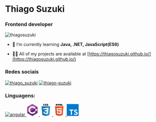 <h1>Thiago Suzuki</h1>
<h3>Frontend developer</h3>

<p align="left"> <img src="https://komarev.com/ghpvc/?username=thiagosuzuki&label=Profile%20views&color=0e75b6&style=flat" alt="thiagosuzuki" /> </p>

- 🌱 I’m currently learning **Java, .NET, JavaScript(ES6)**

- 👨‍💻 All of my projects are available at [https://thiagosuzuki.github.io/](https://thiagosuzuki.github.io/)

<h3 align="left">Redes sociais</h3>
<p align="left">
<a href="https://dev.to/thiago_suzuki" target="blank"><img align="center" src="https://raw.githubusercontent.com/rahuldkjain/github-profile-readme-generator/master/src/images/icons/Social/devto.svg" alt="thiago_suzuki" height="30" width="40" /></a>
<a href="https://linkedin.com/in/thiago-suzuki" target="blank"><img align="center" src="https://raw.githubusercontent.com/rahuldkjain/github-profile-readme-generator/master/src/images/icons/Social/linked-in-alt.svg" alt="thiago-suzuki" height="30" width="40" /></a>
</p>

<h3 align="left">Linguagens:</h3>

<p align="left">
 <a href="https://angular.io" target="_blank" rel="noreferrer"> <img src="https://angular.io/assets/images/logos/angular/angular.svg" alt="angular" width="40" height="40"/>
<a href="https://www.w3schools.com/cs/" target="_blank" rel="noreferrer"> <img src="https://raw.githubusercontent.com/devicons/devicon/master/icons/csharp/csharp-original.svg" alt="csharp" width="40" height="40"/> </a>
<a href="https://www.w3schools.com/css/" target="_blank" rel="noreferrer"> <img src="https://raw.githubusercontent.com/devicons/devicon/master/icons/css3/css3-original-wordmark.svg" alt="css3" width="40" height="40"/> </a> 
<a href="https://www.w3.org/html/" target="_blank" rel="noreferrer"> <img src="https://raw.githubusercontent.com/devicons/devicon/master/icons/html5/html5-original-wordmark.svg" alt="html5" width="40" height="40"/> </a>
<a href="https://www.typescriptlang.org/" target="_blank" rel="noreferrer"> <img src="https://raw.githubusercontent.com/devicons/devicon/master/icons/typescript/typescript-original.svg" alt="typescript" width="40" height="40"/> </a>
</p>
